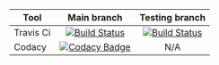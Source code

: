 | Tool  | Main branch | Testing branch |
|----------|:-----------:|:------------------:|
| Travis Ci    | [![Build Status](https://travis-ci.org/MickMelon/FalloutRPG.svg?branch=master)](https://travis-ci.org/MickMelon/FalloutRPG) | [![Build Status](https://travis-ci.org/MickMelon/FalloutRPG.svg?branch=master)](https://travis-ci.org/MickMelon/FalloutRPG) |
| Codacy  | [![Codacy Badge](https://api.codacy.com/project/badge/Grade/9dc94344b3274385be9d04a02e51f4de)](https://www.codacy.com/app/MickMelon/FalloutRPG?utm_source=github.com&amp;utm_medium=referral&amp;utm_content=MickMelon/FalloutRPG&amp;utm_campaign=Badge_Grade) | N/A |
